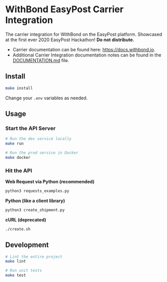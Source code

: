 # WithBond EasyPost Carrier Integration

The carrier integration for WithBond on the EasyPost platform. Showcased at the first ever 2020 EasyPost Hackathon! **Do not distribute.**

* Carrier documentation can be found here: https://docs.withbond.io.
* Additional Carrier Integration documentation notes can be found in the [DOCUMENTATION.md](DOCUMENTATION.md) file.

## Install

```bash
make install
```

Change your `.env` variables as needed.

## Usage

### Start the API Server

```bash
# Run the dev service locally
make run

# Run the prod service in Docker
make docker
```

### Hit the API

**Web Request via Python (recommended)**

```bash
python3 requests_examples.py
```

**Python (like a client library)**

```python
python3 create_shipment.py  
```

**cURL (deprecated)**

```bash
./create.sh
```

## Development

```bash
# Lint the entire project
make lint

# Run unit tests
make test
```
